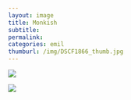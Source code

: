 ```yaml
---
layout: image
title: Monkish
subtitle: 
permalink: 
categories: emil
thumburl: /img/DSCF1866_thumb.jpg
---
```

![](/img/DSCF1859_thumb.jpg)

![](/img/DSCF1866_thumb.jpg)

